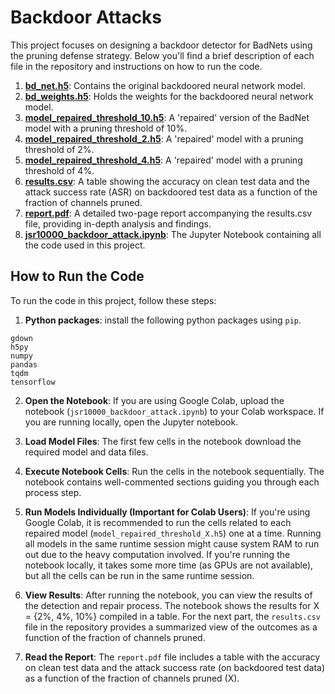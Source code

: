 # Backdoor Attacks

This project focuses on designing a backdoor detector for BadNets using the pruning defense strategy. Below you'll find a brief description of each file in the repository and instructions on how to run the code.

1. [**bd_net.h5**](./bd_net.h5): Contains the original backdoored neural network model.
2. [**bd_weights.h5**](./bd_weights.h5): Holds the weights for the backdoored neural network model.
3. [**model_repaired_threshold_10.h5**](./model_repaired_threshold_10.h5): A 'repaired' version of the BadNet model with a pruning threshold of 10%.
4. [**model_repaired_threshold_2.h5**](./model_repaired_threshold_2.h5): A 'repaired' model with a pruning threshold of 2%.
5. [**model_repaired_threshold_4.h5**](./model_repaired_threshold_4.h5): A 'repaired' model with a pruning threshold of 4%.
6. [**results.csv**](./results.csv): A table showing the accuracy on clean test data and the attack success rate (ASR) on backdoored test data as a function of the fraction of channels pruned.
7. [**report.pdf**](./report.pdf): A detailed two-page report accompanying the results.csv file, providing in-depth analysis and findings.
8. [**jsr10000_backdoor_attack.ipynb**](./jsr10000_backdoor_attack.ipynb): The Jupyter Notebook containing all the code used in this project.

## How to Run the Code

To run the code in this project, follow these steps:

1. **Python packages**: install the following python packages using `pip`.

```
gdown
h5py
numpy
pandas
tqdm
tensorflow
```

2. **Open the Notebook**: If you are using Google Colab, upload the notebook (`jsr10000_backdoor_attack.ipynb`) to your Colab workspace. If you are running locally, open the Jupyter notebook.

3. **Load Model Files**: The first few cells in the notebook download the required model and data files.

4. **Execute Notebook Cells**: Run the cells in the notebook sequentially. The notebook contains well-commented sections guiding you through each process step.

5. **Run Models Individually (Important for Colab Users)**: If you're using Google Colab, it is recommended to run the cells related to each repaired model (`model_repaired_threshold_X.h5`) one at a time. Running all models in the same runtime session might cause system RAM to run out due to the heavy computation involved. If you're running the notebook locally, it takes some more time (as GPUs are not available), but all the cells can be run in the same runtime session.

6. **View Results**: After running the notebook, you can view the results of the detection and repair process. The notebook shows the results for X = {2%, 4%, 10%} compiled in a table. For the next part, the `results.csv` file in the repository provides a summarized view of the outcomes as a function of the fraction of channels pruned.

7. **Read the Report**: The `report.pdf` file includes a table with the accuracy on clean test data and the attack success rate (on backdoored test data) as a function of the fraction of channels pruned (X).
